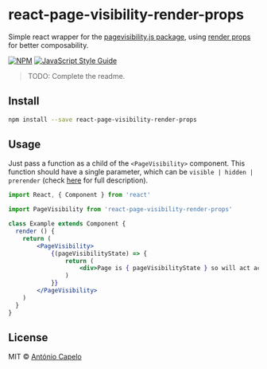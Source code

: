 # react-page-visibility-render-props

Simple react wrapper for the [pagevisibility.js package](https://github.com/ai/visibilityjs), using [render props](https://reactjs.org/docs/render-props.html) for better composability.

[![NPM](https://img.shields.io/npm/v/react-page-visibility-render-props.svg)](https://www.npmjs.com/package/react-page-visibility-render-props) [![JavaScript Style Guide](https://img.shields.io/badge/code_style-standard-brightgreen.svg)](https://standardjs.com)

> TODO: Complete the readme.

## Install

```bash
npm install --save react-page-visibility-render-props
```

## Usage

Just pass a function as a child of the `<PageVisibility>` component. This function should have a single parameter, which can be `visible | hidden | prerender` (check [here](https://github.com/ai/visibilityjs#states) for full description). 

```jsx
import React, { Component } from 'react'

import PageVisibility from 'react-page-visibility-render-props'

class Example extends Component {
  render () {
    return (
        <PageVisibility>
            {(pageVisibilityState) => {
                return (
                    <div>Page is { pageVisibilityState } so will act accordingly</div>
                )
            }}
        </PageVisibility>
    )
  }
}
```

## License

MIT © [António Capelo](https://github.com/antoniocapelo)
